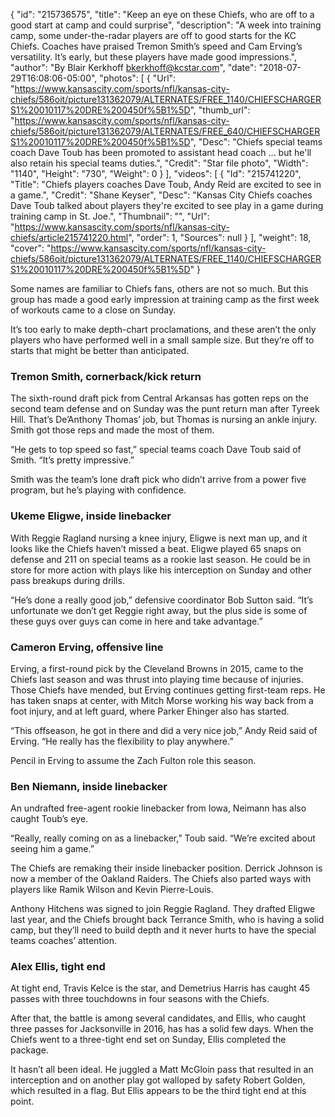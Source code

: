 {
  "id": "215736575",
  "title": "Keep an eye on these Chiefs, who are off to a good start at camp and could surprise",
  "description": "A week into training camp, some under-the-radar players are off to good starts for the KC Chiefs. Coaches have praised Tremon Smith’s speed and Cam Erving’s versatility. It’s early, but these players have made good impressions.",
  "author": "By Blair Kerkhoff bkerkhoff@kcstar.com",
  "date": "2018-07-29T16:08:06-05:00",
  "photos": [
    {
      "Url": "https://www.kansascity.com/sports/nfl/kansas-city-chiefs/586oit/picture131362079/ALTERNATES/FREE_1140/CHIEFSCHARGERS1%20010117%20DRE%200450f%5B1%5D",
      "thumb_url": "https://www.kansascity.com/sports/nfl/kansas-city-chiefs/586oit/picture131362079/ALTERNATES/FREE_640/CHIEFSCHARGERS1%20010117%20DRE%200450f%5B1%5D",
      "Desc": "Chiefs special teams coach Dave Toub has been promoted to assistant head coach ... but he'll also retain his special teams duties.",
      "Credit": "Star file photo",
      "Width": "1140",
      "Height": "730",
      "Weight": 0
    }
  ],
  "videos": [
    {
      "Id": "215741220",
      "Title": "Chiefs players coaches Dave Toub, Andy Reid are excited to see in a game.",
      "Credit": "Shane Keyser",
      "Desc": "Kansas City Chiefs coaches Dave Toub talked about players they're excited to see play in a game during training camp in St. Joe.",
      "Thumbnail": "",
      "Url": "https://www.kansascity.com/sports/nfl/kansas-city-chiefs/article215741220.html",
      "order": 1,
      "Sources": null
    }
  ],
  "weight": 18,
  "cover": "https://www.kansascity.com/sports/nfl/kansas-city-chiefs/586oit/picture131362079/ALTERNATES/FREE_1140/CHIEFSCHARGERS1%20010117%20DRE%200450f%5B1%5D"
}

<p class="MsoNoSpacing">Some names are familiar to Chiefs fans, others are not so much. But this group has made a good early impression at training camp as the first week of workouts came to a close on Sunday.</p><p class="MsoNoSpacing">It’s too early to make depth-chart proclamations, and these aren’t the only players who have performed well in a small sample size. But they’re off to starts that might be better than anticipated.</p><h3>Tremon Smith, cornerback/kick return</h3><p class="MsoNoSpacing">The sixth-round draft pick from Central Arkansas has gotten reps on the second team defense and on Sunday was the punt return man after Tyreek Hill. That’s De’Anthony Thomas’ job, but Thomas is nursing an ankle injury. Smith got those reps and made the most of them.<br /></p><p class="MsoNoSpacing">“He gets to top speed so fast,” special teams coach Dave Toub said of Smith. “It’s pretty impressive.”</p><p class="MsoNoSpacing">Smith was the team’s lone draft pick who didn’t arrive from a power five program, but he’s playing with confidence.</p><h3> Ukeme Eligwe, inside linebacker</h3><p class="MsoNoSpacing">With Reggie Ragland nursing a knee injury, Eligwe is next man up, and it looks like the Chiefs haven’t missed a beat. Eligwe played 65 snaps on defense and 211 on special teams as a rookie last season. He could be in store for more action with plays like his interception on Sunday and other pass breakups during drills.</p><p class="MsoNoSpacing">“He’s done a really good job,” defensive coordinator Bob Sutton said. “It’s unfortunate we don’t get Reggie right away, but the plus side is some of these guys over guys can come in here and take advantage.” </p><h3>Cameron Erving, offensive line</h3><p class="MsoNoSpacing">Erving, a first-round pick by the Cleveland Browns in 2015, came to the Chiefs last season and was thrust into playing time because of injuries. Those Chiefs have mended, but Erving continues getting first-team reps. He has taken snaps at center, with Mitch Morse working his way back from a foot injury, and at left guard, where Parker Ehinger also has started.</p><p class="MsoNoSpacing">“This offseason, he got in there and did a very nice job,” Andy Reid said of Erving. “He really has the flexibility to play anywhere.”</p><p class="MsoNoSpacing">Pencil in Erving to assume the Zach Fulton role this season.</p><h3>Ben Niemann, inside linebacker</h3><p class="MsoNoSpacing">An undrafted free-agent rookie linebacker from Iowa, Neimann has also caught Toub’s eye.</p><p class="MsoNoSpacing">“Really, really coming on as a linebacker,” Toub said. “We’re excited about seeing him a game.”</p><p class="MsoNoSpacing">The Chiefs are remaking their inside linebacker position. Derrick Johnson is now a member of the Oakland Raiders. The Chiefs also parted ways with players like Ramik Wilson and Kevin Pierre-Louis.</p><p class="MsoNoSpacing">Anthony Hitchens was signed to join Reggie Ragland. They drafted Eligwe last year, and the Chiefs brought back Terrance Smith, who is having a solid camp, but they’ll need to build depth and it never hurts to have the special teams coaches’ attention.</p><h3>Alex Ellis, tight end</h3><p class="MsoNoSpacing">At tight end, Travis Kelce is the star, and Demetrius Harris has caught 45 passes with three touchdowns in four seasons with the Chiefs.</p><p class="MsoNoSpacing">After that, the battle is among several candidates, and Ellis, who caught three passes for Jacksonville in 2016, has has a solid few days. When the Chiefs went to a three-tight end set on Sunday, Ellis completed the package.</p><p class="MsoNoSpacing">It hasn’t all been ideal. He juggled a Matt McGloin pass that resulted in an interception and on another play got walloped by safety Robert Golden, which resulted in a flag. But Ellis appears to be the third tight end at this point.</p>

